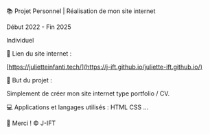 📚 Projet Personnel | Réalisation de mon site internet

Début 2022 - Fin 2025

Individuel


📎 Lien du site internet :


[https://julietteinfanti.tech/](https://j-ift.github.io/juliette-ift.github.io/)


📌 But du projet :

Simplement de créer mon site internet type portfolio / CV.

💻 Applications et langages utilisés :
HTML
CSS
...


🌸 Merci !
© J-IFT
